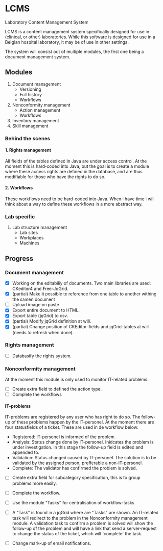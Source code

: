 # LCMS
Laboratory Content Management System

LCMS is a content management system specifically designed for use in (clinical, or other) laboratories.
While this software is designed for use in a Belgian hospital laboratory, it may be of use in other settings. 

The system will consist out of multiple modules, the first one being a document management system.

## Modules

1. Document management
      - Versioning
      - Full history
      - Workflows
2. Nonconformity management
      - Action management
      - Workflows
3. Inventory management
4. Skill management

### Behind the scenes

#### 1. Rights management
All fields of the tables defined in Java are under access control. At the moment this is hard-coded into Java, but the goal is to create a module where these access rights are defined in the database, and are thus modifiable for those who have the rights to do so. 
#### 2. Workflows
These workflows need to be hard-coded into Java. When i have time i will think about a way to define these workflows in a more abstract way.

### Lab specific

1. Lab structure management
      - Lab sites
      - Workplaces
      - Machines

## Progress

### Document management

- [x] Working on the editabiliy of documents. Two main libraries are used: CKeditor4 and Free-JqGrid.
- [x] (partial) Make it possible to reference from one table to another withing the samen document
- [ ] Upload image on paste  
- [x] Export entire document to HTML.
- [x] Export table (jqGrid) to csv.
- [x] (partial) Modify jqGrid definition at will.
- [x] (partial) Change position of CKEditor-fields and jqGrid-tables at will (needs to refresh when done).

### Rights management

- [ ] Databasify the rights system. 

### Nonconformity management
At the moment this module is only used to monitor IT-related problems. 

- [ ] Create extra field to defined the action type. 
- [ ] Complete the workflows

#### IT-problems
IT-problems are registered by any user who has right to do so. The follow-up of these problems happen by the IT-personel. At the moment there are four statusfields of a ticket. These are used in de workflow below:
- Registered: IT-personel is informed of the problem.
- Analysis: Status change done by IT-personel. Inidcates the problem is under investigation. In this stage the follow-up field is edited and appended to. 
- Validation: Status changed caused by IT-personel. The solution is to be validated by the assigned person, prefferable a non-IT-personel. 
- Complete: The validator has confirmed the problem is solved. 

- [ ] Create extra field for subcategory specification, this is to group problems more easily. 
- [ ] Complete the workflow. 
- [ ] Use the module "Tasks" for centralisation of workflow-tasks. 
- [ ] A "Task" is found in a jqGrid where are "Tasks" are shown. An IT-related task will redirect to the problem in the Nonconformity management module. A validation task to confirm a problem is solved will show the follow-up of the problem and will have a link that send a server-request to change the status of the ticket, which will 'complete' the task.
- [ ] Change mark-up of email notifications.

